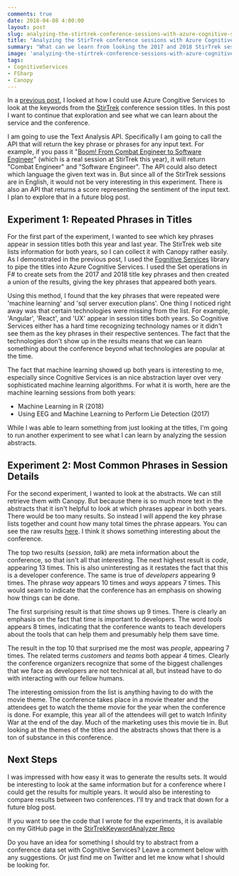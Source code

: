```yaml
---
comments: true
date: 2018-04-08 4:00:00
layout: post
slug: analyzing-the-stirtrek-conference-sessions-with-azure-cognitive-services
title: "Analyzing the StirTrek conference sessions with Azure Cognitive Services"
summary: "What can we learn from looking the 2017 and 2018 StirTrek session data?"
image: 'analyzing-the-stirtrek-conference-sessions-with-azure-cognitive-services\lead.png' 
tags:
- CognitiveServices
- FSharp
- Canopy
---
```


In a [previous post](http://humbletoolsmith.com/2018/03/22/F-and-Cognitive-Services/), I looked at how I could use Azure Congitive Services to look at the keywords from the [StirTrek](https://stirtrek.com/) conference session titles. In this post I want to continue that exploration and see what we can learn about the service and the conference.

I am going to use the Text Analysis API. Specifically I am going to call the API that will return the key phrase or phrases for any input text. For example, if you pass it "[Boom! From Combat Engineer to Software Engineer](https://stirtrek.com/sessions/session/106)" (which is a real session at StirTrek this year), it will return "Combat Engineer" and "Software Engineer". 
The API could also detect which language the given text was in. But since all of the StirTrek sessions are in English, it would not be very interesting in this experiment. There is also an API that returns a score representing the sentiment of the input text. I plan to explore that in a future blog post.

## Experiment 1: Repeated Phrases in Titles

For the first part of the experiment, I wanted to see which key phrases appear in session titles both this year and last year. The StirTrek web site lists information for both years, so I can collect it with Canopy rather easily. As I demonstrated in the previous post, I used the [Fognitive Services](https://www.nuget.org/packages/FognitiveServices.Text/0.0.2-preview) library to pipe the titles into Azure Cognitive Services. I used the Set operations in F# to create sets from the 2017 and 2018 title key phrases and then created a union of the results, giving the key phrases that appeared both years.

Using this method, I found that the key phrases that were repeated were 'machine learning' and 'sql server execution plans'. One thing I noticed right away was that certain technologies were missing from the list. For example, 'Angular', 'React', and 'UX' appear in session titles both years. So Cognitive Services either has a hard time recognizing technology names or it didn't see them as the key phrases in their respective sentences. The fact that the technologies don't show up in the results means that we can learn something about the conference beyond what technologies are popular at the time. 

The fact that machine learning showed up both years is interesting to me, especially since Cognitive Services is an nice abstraction layer over very sophisticated machine learning algorithms. For what it is worth, here are the machine learning sessions from both years:
- Machine Learning in R (2018)
- Using EEG and Machine Learning to Perform Lie Detection (2017)

While I was able to learn something from just looking at the titles, I'm going to run another experiment to see what I can learn by analyzing the session abstracts.

## Experiment 2: Most Common Phrases in Session Details

For the second experiment, I wanted to look at the abstracts. We can still retrieve them with Canopy. But because there is so much more text in the abstracts that it isn't helpful to look at which phrases appear in both years. There would be too many results. So instead I will append the key phrase lists together and count how many total times the phrase appears. You can see the raw results [here](/content/StirTrekSessionKeywords.txt). I think it shows something interesting about the conference.


The top two results (_session_, _talk_) are meta information about the conference, so that isn't all that interesting. The next highest result is _code_, appearing 13 times. This is also uninteresting as it restates the fact that this is a developer conference. The same is true of _developers_ appearing 9 times. The phrase _way_ appears 10 times and _ways_ appears 7 times. This would seam to indicate that the conference has an emphasis on showing how things can be done.

The first surprising result is that _time_ shows up 9 times. There is clearly an emphasis on the fact that time is important to developers. The word _tools_ appears 8 times, indicating that the conference wants to teach developers about the tools that can help them and presumably help them save time.

The result in the top 10 that surprised me the most was _people_, appearing 7 times. The related terms _customers_ and _teams_ both appear 4 times. Clearly the conference organizers recognize that some of the biggest challenges that we face as developers are not technical at all, but instead have to do with interacting with our fellow humans. 

The interesting omission from the list is anything having to do with the movie theme. The conference takes place in a movie theater and the attendees get to watch the theme movie for the year when the conference is done. For example, this year all of the attendees will get to watch Infinity War at the end of the day. Much of the marketing uses this movie tie in. But looking at the themes of the titles and the abstracts shows that there is a ton of substance in this conference.

## Next Steps

I was impressed with how easy it was to generate the results sets. It would be interesting to look at the same information but for a conference where I could get the results for multiple years. It would also be interesting to compare results between two conferences. I'll try and track that down for a future blog post.

If you want to see the code that I wrote for the experiments, it is available on my GitHub page in the [StirTrekKeywordAnalyzer Repo](https://github.com/pottereric/StirTrekKeywordAnalyzer)

Do you have an idea for something I should try to abstract from a conference data set with Cognitive Services? Leave a comment below with any suggestions. Or just find me on Twitter and let me know what I should be looking for.


